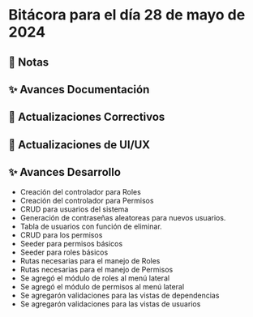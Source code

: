 # Bitácora para el día 28 de mayo de 2024



## 📝 Notas


## ✨ Avances Documentación


## 🐛 Actualizaciones Correctivos


## 💄 Actualizaciones de UI/UX


## ✨ Avances Desarrollo
- Creación del controlador para Roles
- Creación del controlador para Permisos
- CRUD para usuarios del sistema
- Generación de contraseñas aleatoreas para nuevos usuarios.
- Tabla de usuarios con función de eliminar.
- CRUD para los permisos
- Seeder para permisos básicos
- Seeder para roles básicos
- Rutas necesarias para el manejo de Roles
- Rutas necesarias para el manejo de Permisos
- Se agregó el módulo de roles al menú lateral
- Se agregó el módulo de permisos al menú lateral
- Se agregarón validaciones para las vistas de dependencias
- Se agregarón validaciones para las vistas de usuarios
